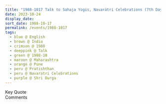 ```yaml
---
title: "1988-1017 Talk to Sahaja Yogis, Navarātri Celebrations (7th Day), Pratiṣhṭhān, NDA Road, Warje, Pune, Maharashtra, India"
date: 2023-10-24
display_date: 
sort_date: 1988-10-17
permalink: /events/1988-1017
tags:
  - blue @ English
  - brown @ India
  - crimson @ 1988
  - deeppink @ Talk
  - green @ 1988-10
  - maroon @ Maharashtra
  - orange @ Pune
  - peru @ Pratishthan
  - peru @ Navaratri Celebrations
  - purple @ Shri Durga
---
```


<wave-list>
  <list-title color="green" width="75">Key Quote</list-title>
  <list-item color="BlanchedAlmond"  width="200"></list-item>
  <list-item color="Lavender"></list-item>
  <list-item color="BlanchedAlmond"></list-item>
</wave-list>

<br>

<wave-list>
  <list-title color="green" width="75">Comments</list-title>
  <list-item color="BlanchedAlmond"  width="200"></list-item>
  <list-item color="Lavender"></list-item>
  <list-item color="BlanchedAlmond"></list-item>
</wave-list>